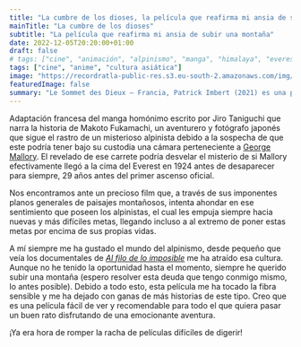 ```yaml
---
title: "La cumbre de los dioses, la película que reafirma mi ansia de subir una montaña"
mainTitle: "La cumbre de los dioses"
subtitle: "La película que reafirma mi ansia de subir una montaña"
date: 2022-12-05T20:20:00+01:00
draft: false
# tags: ["cine", "animación", "alpinismo", "manga", "himalaya", "everest", "fotografía"]
tags: ["cine", "anime", "cultura asiática"]
image: "https://recordratla-public-res.s3.eu-south-2.amazonaws.com/img/20221205/le-sommet-des-dieux-750.jpg"
featuredImage: false
summary: "Le Sommet des Dieux — Francia, Patrick Imbert (2021) es una película que me ha tocado la fibra sensible y me ha dejado con ganas de más historias de alpinismo."
---
```


Adaptación francesa del manga homónimo escrito por Jiro Taniguchi que narra la historia de Makoto Fukamachi, un aventurero y fotógrafo japonés que sigue el rastro de un misterioso alpinista debido a la sospecha de que este podría tener bajo su custodia una cámara perteneciente a [George Mallory](https://es.wikipedia.org/wiki/George_Leigh_Mallory). El revelado de ese carrete podría desvelar el misterio de si Mallory efectivamente llegó a la cima del Everest en 1924 antes de desaparecer para siempre, 29 años antes del primer ascenso oficial.

<!-- {{< blockMediaText src="https://recordratla-public-res.s3.eu-south-2.amazonaws.com/img/20221205/le-sommet-des-dieux.jpg" alt="Imagen generada por Stable Diffusion 2.1 de unos alpinistas ascendiendo al Everest." >}}
<em>Mis ojos se fijaron en un par de pequeños puntos negros [...] El primero se acercó entonces al gran escalón de roca y pronto emergió en la cima; el segundo hizo lo mismo. Entonces toda la fascinante visión se desvaneció, envuelta en nubes una vez más</em>
<p>—Noel Odell, escalador de apoyo y último hombre que vio a Mallory e Irvine con vida. 8 de junio de 1924.</p>
{{< /blockMediaText >}} -->

Nos encontramos ante un precioso film que, a través de sus imponentes planos generales de paisajes montañosos, intenta ahondar en ese sentimiento que poseen los alpinistas, el cual les empuja siempre hacia nuevas y más difíciles metas, llegando incluso a al extremo de poner estas metas por encima de sus propias vidas.

A mí siempre me ha gustado el mundo del alpinismo, desde pequeño que veía los documentales de [*Al filo de lo imposible*](https://es.wikipedia.org/wiki/Al_filo_de_lo_imposible) me ha atraído esa cultura. Aunque no he tenido la oportunidad hasta el momento, siempre he querido subir una montaña (espero resolver esta deuda que tengo conmigo mismo, lo antes posible). Debido a todo esto, esta película me ha tocado la fibra sensible y me ha dejado con ganas de más historias de este tipo. Creo que es una película fácil de ver y recomendable para todo el que quiera pasar un buen rato disfrutando de una emocionante aventura.

¡Ya era hora de romper la racha de películas difíciles de digerir!
